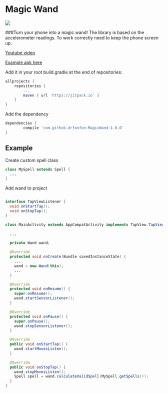 # Magic Wand

[![](https://jitpack.io/v/drfonfon/MagicWand.svg)](https://jitpack.io/#drfonfon/MagicWand)

###Turn your phone into a magic wand!
The library is based on the accelerometer readings. 
To work correctly need to keep the phone screen up.

[Youtube video](http://www.youtube.com/watch?v=9D2ubZpaGNE)

[Example apk here](https://www.dropbox.com/s/e3ujzeo8trv8r2v/magicWandExample.apk?dl=0)

Add it in your root build.gradle at the end of repositories:
```groovy
allprojects {
    repositories {
        ...
        maven { url 'https://jitpack.io' }
    }
}
```
Add the dependency
```groovy
dependencies {
        compile 'com.github.drfonfon:MagicWand:1.0.0'
}
```

## Example

Create custom spell class
```java
class MySpell extends Spell {
  ...
}
```


Add wand to project
```java

interface TapViewListener {
  void onStartTap();
  void onStopTap();
}

class MainActivity extends AppCompatActivity implements TapView.TapViewListener {
  
  ...

  private Wand wand;

  @Override
  protected void onCreate(Bundle savedInstanceState) {
    ...
    wand = new Wand(this);
    ...
  }

  @Override
  protected void onResume() {
    super.onResume();
    wand.startSensorListener();
  }

  @Override
  protected void onPause() {
    super.onPause();
    wand.stopSensorListener();
  }

  @Override
  public void onStartTap() {
    wand.startMovesListen();
  }

  @Override
  public void onStopTap() {
    wand.stopMovesListen();
    Spell spell = wand.calculateValidSpell(MySpell.getSpells());
  }
}

```

